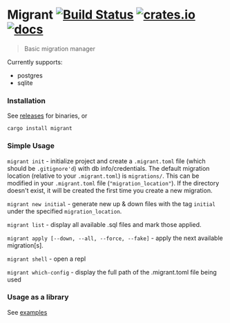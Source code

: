 # Migrant [![Build Status](https://travis-ci.org/jaemk/migrant.svg?branch=master)](https://travis-ci.org/jaemk/migrant) [![crates.io](https://img.shields.io/crates/v/migrant.svg)](https://crates.io/crates/migrant) [![docs](https://docs.rs/migrant/badge.svg)](https://docs.rs/migrant)
> Basic migration manager

Currently supports:
 * postgres
 * sqlite


### Installation

See [releases](https://github.com/jaemk/migrant/releases) for binaries, or
```shell
cargo install migrant
```

### Simple Usage

`migrant init` - initialize project and create a `.migrant.toml` file (which should be `.gitignore'd`) with db info/credentials. The default migration location (relative to your `.migrant.toml`) is `migrations/`. This can be modified in your `.migrant.toml` file (`"migration_location"`). If the directory doesn't exist, it will be created the first time you create a new migration.

`migrant new initial` - generate new up & down files with the tag `initial` under the specified `migration_location`.

`migrant list` - display all available .sql files and mark those applied.

`migrant apply [--down, --all, --force, --fake]` - apply the next available migration[s].

`migrant shell` - open a repl

`migrant which-config` - display the full path of the .migrant.toml file being used


### Usage as a library

See [examples](https://github.com/jaemk/migrant/tree/master/examples)
